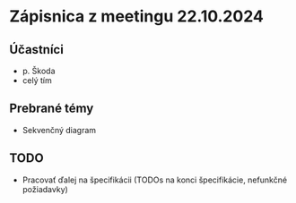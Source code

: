 # Zápisnica z meetingu 22.10.2024

## Účastníci
- p. Škoda
- celý tím

## Prebrané témy
- Sekvenčný diagram

## TODO
- Pracovať ďalej na špecifikácii (TODOs na konci špecifikácie, nefunkčné požiadavky)
